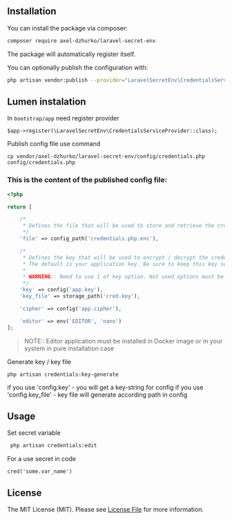 ## Installation

You can install the package via composer:

```bash
composer require axel-dzhurko/laravel-secret-env
```

The package will automatically register itself.

You can optionally publish the configuration with:

```bash
php artisan vendor:publish --provider="LaravelSecretEnv\CredentialsServiceProvider" --tag="config"
``` 

## Lumen instalation

In `bootstrap/app` need register provider
```
$app->register(\LaravelSecretEnv\CredentialsServiceProvider::class);
```

Publish config file use command
```
cp vendor/axel-dzhurko/laravel-secret-env/config/credentials.php config/credentials.php
```

### This is the content of the published config file:

```php
<?php

return [

    /*
     * Defines the file that will be used to store and retrieve the credentials.
     */
    'file' => config_path('credentials.php.enc'),

    /*
     * Defines the key that will be used to encrypt / decrypt the credentials.
     * The default is your application key. Be sure to keep this key secret!
     *
     * WARNING:: Need to use 1 of key option. Not used options must be 'null' or commented
     */
    'key' => config('app.key'),
    'key_file' => storage_path('cred.key'),

    'cipher' => config('app.cipher'),

    'editor' => env('EDITOR', 'nano')
];
```
> NOTE:: Editor application must be installed in Docker image or in your system in pure installation case

Generate key / key file
```
php artisan credentials:key-generate
```
if you use 'config.key' - you will get a key-string for config
if you use 'config.key_file' - key file will generate according path in config

## Usage

Set secret variable

```bash
 php artisan credentials:edit
```

For a use secret in code
```
cred('some.var_name')
```

## License

The MIT License (MIT). Please see [License File](LICENSE.md) for more information.
